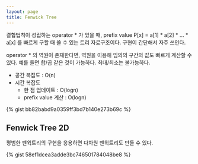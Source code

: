 ```yaml
---
layout: page
title: Fenwick Tree
---
```


결합법칙이 성립하는 operator * 가 있을 때,
prefix value P[x] = a[1] * a[2] * ... * a[x] 를
빠르게 구할 때 쓸 수 있는 트리 자료구조이다. 구현이 간단해서 자주 쓰인다.

operator * 의 역원이 존재한다면, 역원을 이용해 임의의 구간의 값도 빠르게 계산할 수 있다.
예를 들면 합/곱 같은 것이 가능하다. 최대/최소는 불가능하다.

  * 공간 복잡도 : O(n)
  * 시간 복잡도
    * 한 점 업데이트 : O(logn)
    * prefix value 계산 : O(logn)

{% gist bb82babd9a0359ff3bd7b140e273b69c %}

## Fenwick Tree 2D

평범한 펜윅트리의 구현을 응용하면 다차원 펜윅트리도 만들 수 있다.

{% gist 58ef1dcea3adde3bc746501784048be8  %}
